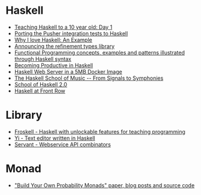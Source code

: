 Haskell
=======
* [Teaching Haskell to a 10 year old: Day 1](https://superginbaby.wordpress.com/2015/04/08/teaching-haskell-to-a-10-year-old-day-1/)
* [Porting the Pusher integration tests to Haskell](https://blog.pusher.com/porting-the-pusher-integration-tests-to-haskell/)
* [Why I love Haskell: An Example](http://thenewsh.blogspot.kr/2015/04/why-i-love-haskell-example.html)
* [Announcing the refinement types library](http://nikita-volkov.github.io/refined/)
* [Functional Programming concepts, examples and patterns illustrated through Haskell syntax](https://github.com/caiorss/Functional-Programming)
* [Becoming Productive in Haskell](http://mechanical-elephant.com/thoughts/2015-04-20-becoming-productive-in-haskell/)
* [Haskell Web Server in a 5MB Docker Image](https://www.fpcomplete.com/blog/2015/05/haskell-web-server-in-5mb)
* [The Haskell School of Music -- From Signals to Symphonies](http://feedly.com/i/subscription/feed/https://news.ycombinator.com/rss)
* [School of Haskell 2.0](https://www.fpcomplete.com/blog/2015/05/school-of-haskell-2)
* [Haskell at Front Row](https://github.com/commercialhaskell/commercialhaskell/blob/master/usage/frontrow.md)

# Library
* [Froskell - Haskell with unlockable features for teaching programming](https://secure.plaimi.net/papers/2015-01-16-froskell-programming-language.html)
* [Yi - Text editor written in Haskell](http://yi-editor.github.io/)
* [Servant - Webservice API combinators](http://haskell-servant.github.io/)

# Monad
* ["Build Your Own Probability Monads" paper, blog posts and source code](http://www.randomhacks.net/probability-monads/)